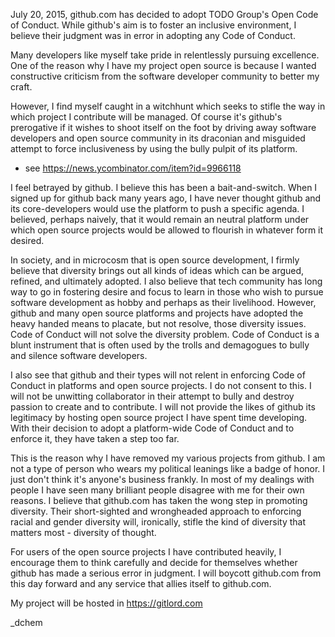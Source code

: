 
July 20, 2015, github.com has decided to adopt TODO Group's Open Code
of Conduct. While github's aim is to foster an inclusive environment, I believe
their judgment was in error in adopting any Code of Conduct.

Many developers like myself take pride in relentlessly pursuing excellence.
One of the reason why I have my project open source is because I wanted
constructive criticism from the software developer community to better my craft.

However, I find myself caught in a witchhunt which seeks to stifle the way in
which project I contribute will be managed. Of course it's github's prerogative
if it wishes to shoot itself on the foot by driving away software developers and
open source community in its draconian and misguided attempt to force
inclusiveness by using the bully pulpit of its platform.

- see https://news.ycombinator.com/item?id=9966118

I feel betrayed by github. I believe this has been a bait-and-switch.
When I signed up for github back many years ago, I have never thought github
and its core-developers would use the platform to push a specific agenda.
I believed, perhaps naively, that it would remain an neutral platform under
which open source projects would be allowed to flourish in whatever form it
desired.

In society, and in microcosm that is open source development, I firmly believe
that diversity brings out all kinds of ideas which can be argued, refined, and
ultimately adopted. I also believe that tech community has long way to go in
fostering desire and focus to learn in those who wish to pursue software
development as hobby and perhaps as their livelihood. However, github and many
open source platforms and projects have adopted the heavy handed means to
placate, but not resolve, those diversity issues. Code of Conduct will not solve
the diversity problem. Code of Conduct is a blunt instrument that is often used
by the trolls and demagogues to bully and silence software developers.

I also see that github and their types will not relent in enforcing Code of
Conduct in platforms and open source projects. I do not consent to this. I will
not be unwitting collaborator in their attempt to bully and destroy passion to
create and to contribute. I will not provide the likes of github its legitimacy
by hosting open source project I have spent time developing. With their
decision to adopt a platform-wide Code of Conduct and to enforce it, they have
taken a step too far.

This is the reason why I have removed my various projects from github. I am not
a type of person who wears my political leanings like a badge of honor. I just
don't think it's anyone's business frankly. In most of my dealings with people
I have seen many brilliant people disagree with me for their own reasons. I
believe that github.com has taken the wong step in promoting diversity. Their
short-sighted and wrongheaded approach to enforcing racial and gender diversity
will, ironically, stifle the kind of diversity that matters most -
diversity of thought.

For users of the open source projects I have contributed heavily, I encourage
them to think carefully and decide for themselves whether github has made a
serious error in judgment. I will boycott github.com from this day forward and
any service that allies itself to github.com.

My project will be hosted in https://gitlord.com


_dchem
